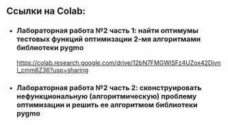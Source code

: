 ## Ссылки на Colab:

* ### Лабораторная работа №2 часть 1: найти оптимумы тестовых функций оптимизации 2-мя алгоритмами библиотеки pygmo

    https://colab.research.google.com/drive/12bN7FMGWlSFz4UZox42DjvnI_cmm8Z36?usp=sharing

* ### Лабораторная работа №2 часть 2: сконструировать нефункциональную (алгоритмическую) проблему оптимизации и решить ее алгоритмом библиотеки pygmo

